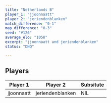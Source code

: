```yaml
---
title: "Netherlands B"
player_1: "jjoonnaatt"
player_2: "jeriendenblanken"
match_difference: "0-1"
map_difference: "0-3"
seed: "#126"
average_elo: "1058"
excerpt: "jjoonnaatt and jeriendenblanken"
status: "DNQ"

---
```

## Players

| Player 1 | Player 2 | Subsitute |
| -- | -- | -- |
| jjoonnaatt | jeriendenblanken | NIL |
